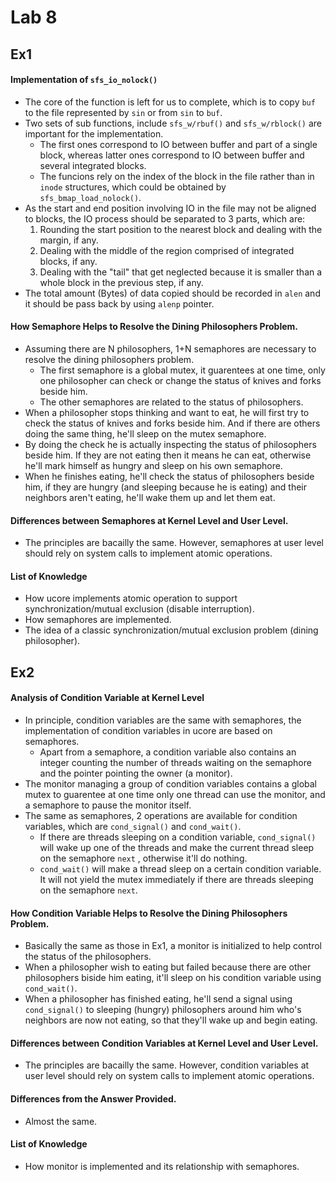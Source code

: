 # Lab 8

## Ex1

#### Implementation of `sfs_io_nolock()`
- The core of the function is left for us to complete, which is to copy `buf` to the file represented by `sin` or from `sin` to `buf`.  
- Two sets of sub functions, include `sfs_w/rbuf()` and `sfs_w/rblock()` are important for the implementation. 
    - The first ones correspond to IO between buffer and part of a single block, whereas latter ones correspond to IO between buffer and several integrated blocks.
    - The funcions rely on the index of the block in the file rather than in `inode` structures, which could be obtained by `sfs_bmap_load_nolock()`.
- As the start and end position involving IO in the file may not be aligned to blocks, the IO process should be separated to 3 parts, which are:
    1. Rounding the start position to the nearest block and dealing with the margin, if any.
    2. Dealing with the middle of the region comprised of integrated blocks, if any.
    3. Dealing with the "tail" that get neglected because it is smaller than a whole block in the previous step, if any.
- The total amount (Bytes) of data copied should be recorded in `alen` and it should be pass back by using `alenp` pointer.

#### How Semaphore Helps to Resolve the Dining Philosophers Problem.
- Assuming there are N philosophers, 1+N semaphores are necessary to resolve the dining philosophers problem.
    - The first semaphore is a global mutex, it guarentees at one time, only one philosopher can check or change the status of knives and forks beside him.
    - The other semaphores are related to the status of philosophers.
- When a philosopher stops thinking and want to eat, he will first try to check the status of knives and forks beside him. And if there are others doing the same thing, he'll sleep on the mutex semaphore.
- By doing the check he is actually inspecting the status of philosophers beside him. If they are not eating then it means he can eat, otherwise he'll mark himself as hungry and sleep on his own semaphore.
- When he finishes eating, he'll check the status of philosophers beside him, if they are hungry (and sleeping because he is eating) and their neighbors aren't eating, he'll wake them up and let them eat.

#### Differences between Semaphores at Kernel Level and User Level.
- The principles are bacailly the same. However, semaphores at user level should rely on system calls to implement atomic operations.

#### List of Knowledge
- How ucore implements atomic operation to support synchronization/mutual exclusion (disable interruption).
- How semaphores are implemented.
- The idea of a classic synchronization/mutual exclusion problem (dining philosopher).

## Ex2

#### Analysis of Condition Variable at Kernel Level 
- In principle, condition variables are the same with semaphores, the implementation of condition variables in ucore are based on semaphores.
    - Apart from a semaphore, a condition variable also contains an integer counting the number of threads waiting on the semaphore and the pointer pointing the owner (a monitor).
- The monitor managing a group of condition variables contains a global mutex to guarentee at one time only one thread can use the monitor, and a semaphore to pause the monitor itself.
- The same as semaphores, 2 operations are available for condition variables, which are `cond_signal()` and `cond_wait()`.
    - If there are threads sleeping on a condition variable, `cond_signal()` will wake up one of the threads and make the current thread sleep on the semaphore `next` , otherwise it'll do nothing.
    - `cond_wait()` will make a thread sleep on a certain condition variable. It will not yield the mutex immediately if there are threads sleeping on the semaphore `next`.

#### How Condition Variable Helps to Resolve the Dining Philosophers Problem.
- Basically the same as those in Ex1, a monitor is initialized to help control the status of the philosophers.
- When a philosopher wish to eating but failed because there are other philosophers biside him eating, it'll sleep on his condition variable using `cond_wait()`.
- When a philosopher has finished eating, he'll send a signal using `cond_signal()` to sleeping (hungry) philosophers around him who's neighbors are now not eating, so that they'll wake up and begin eating.

#### Differences between Condition Variables at Kernel Level and User Level.
- The principles are bacailly the same. However, condition variables at user level should rely on system calls to implement atomic operations.

#### Differences from the Answer Provided.
- Almost the same.

#### List of Knowledge
- How monitor is implemented and its relationship with semaphores.
